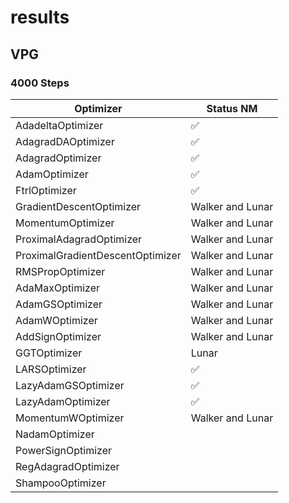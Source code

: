 # results

## VPG
### 4000 Steps
| Optimizer  | Status NM |
| ------------- | ------------- |
| AdadeltaOptimizer | :white_check_mark: |
| AdagradDAOptimizer | :white_check_mark: |
| AdagradOptimizer | :white_check_mark: |
| AdamOptimizer | :white_check_mark: |
| FtrlOptimizer | :white_check_mark: |
| GradientDescentOptimizer | Walker and Lunar |
| MomentumOptimizer | Walker and Lunar |
| ProximalAdagradOptimizer | Walker and Lunar |
| ProximalGradientDescentOptimizer | Walker and Lunar |
| RMSPropOptimizer | Walker and Lunar |
| AdaMaxOptimizer | Walker and Lunar |
| AdamGSOptimizer | Walker and Lunar |
| AdamWOptimizer | Walker and Lunar |
| AddSignOptimizer | Walker and Lunar |
| GGTOptimizer | Lunar |
| LARSOptimizer | :white_check_mark: |
| LazyAdamGSOptimizer | :white_check_mark: |
| LazyAdamOptimizer | :white_check_mark: |
| MomentumWOptimizer | Walker and Lunar |
| NadamOptimizer |
| PowerSignOptimizer |
| RegAdagradOptimizer |
| ShampooOptimizer |
